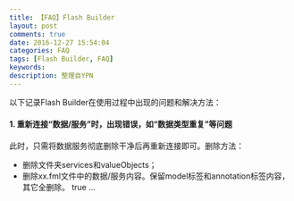 ```yaml
---
title: 【FAQ】Flash Builder
layout: post
comments: true
date: 2016-12-27 15:54:04
categories: FAQ
tags: [Flash Builder, FAQ]
keywords:
description: 整理自YPN
---
```


以下记录Flash Builder在使用过程中出现的问题和解决方法：
<!-- more -->
#### 1. 重新连接“数据/服务”时，出现错误，如“数据类型重复”等问题
此时，只需将数据服务彻底删除干净后再重新连接即可。删除方法：
- 删除文件夹services和valueObjects；
- 删除xx.fml文件中的数据/服务内容。保留model标签和annotation标签内容，其它全删除。
		<model xmlns="http://ns.adobe.com/Fiber/1.0">
				<annotation name="ActionScriptGeneration">
				<item name="FullyQualifyReferences">true</item>
				</annotation>
			...
		</model>
